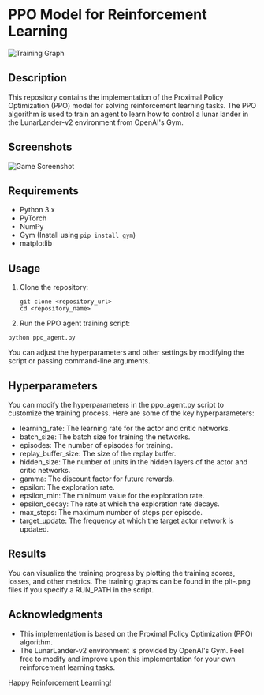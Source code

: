 # PPO Model for Reinforcement Learning

![Training Graph](https://i.postimg.cc/SsLnq8df/image.png)

## Description
This repository contains the implementation of the Proximal Policy Optimization (PPO) model for solving reinforcement learning tasks. The PPO algorithm is used to train an agent to learn how to control a lunar lander in the LunarLander-v2 environment from OpenAI's Gym.

## Screenshots
![Game Screenshot](https://i.postimg.cc/6pG5tn54/image.png)

## Requirements
- Python 3.x
- PyTorch
- NumPy
- Gym (Install using `pip install gym`)
- matplotlib

## Usage
1. Clone the repository:
   ```
   git clone <repository_url>
   cd <repository_name>
   ```
2. Run the PPO agent training script:
  ```
  python ppo_agent.py
  ```
You can adjust the hyperparameters and other settings by modifying the script or passing command-line arguments.

## Hyperparameters
You can modify the hyperparameters in the ppo_agent.py script to customize the training process. Here are some of the key hyperparameters:

- learning_rate: The learning rate for the actor and critic networks.
- batch_size: The batch size for training the networks.
- episodes: The number of episodes for training.
- replay_buffer_size: The size of the replay buffer.
- hidden_size: The number of units in the hidden layers of the actor and critic networks.
- gamma: The discount factor for future rewards.
- epsilon: The exploration rate.
- epsilon_min: The minimum value for the exploration rate.
- epsilon_decay: The rate at which the exploration rate decays.
- max_steps: The maximum number of steps per episode.
- target_update: The frequency at which the target actor network is updated.
  
## Results
You can visualize the training progress by plotting the training scores, losses, and other metrics. The training graphs can be found in the plt-<episode>.png files if you specify a RUN_PATH in the script.

## Acknowledgments
- This implementation is based on the Proximal Policy Optimization (PPO) algorithm.
- The LunarLander-v2 environment is provided by OpenAI's Gym.
Feel free to modify and improve upon this implementation for your own reinforcement learning tasks.

Happy Reinforcement Learning!
